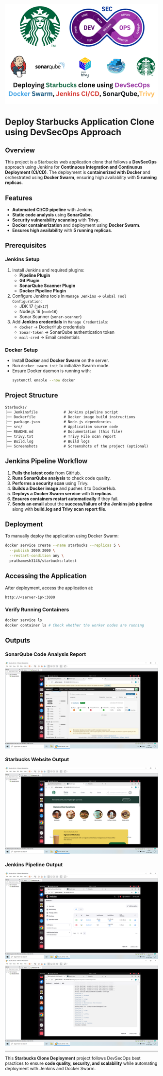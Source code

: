 ![Starbucks Logo](https://github.com/prathamesh3146/Starbucks/blob/master/starbuck%20Logo.png)

# Deploy Starbucks Application Clone using DevSecOps Approach

## Overview
This project is a Starbucks web application clone that follows a **DevSecOps** approach using Jenkins for **Continuous Integration and Continuous Deployment (CI/CD)**. The deployment is **containerized with Docker** and orchestrated using **Docker Swarm**, ensuring high availability with **5 running replicas**.

## Features
- **Automated CI/CD pipeline** with Jenkins.
- **Static code analysis** using **SonarQube**.
- **Security vulnerability scanning** with **Trivy**.
- **Docker containerization** and deployment using **Docker Swarm**.
- **Ensures high availability** with **5 running replicas**.

## Prerequisites
### Jenkins Setup
1. Install Jenkins and required plugins:
   - **Pipeline Plugin**
   - **Git Plugin**
   - **SonarQube Scanner Plugin**
   - **Docker Pipeline Plugin**
2. Configure Jenkins tools in `Manage Jenkins` → `Global Tool Configuration`:
   - JDK 17 (`jdk17`)
   - Node.js 16 (`node16`)
   - Sonar Scanner (`sonar-scanner`)
3. Add **Jenkins credentials** in `Manage Credentials`:
   - `docker` → DockerHub credentials
   - `Sonar-token` → SonarQube authentication token
   - `mail-cred` → Email credentials

### Docker Setup
- Install **Docker** and **Docker Swarm** on the server.
- Run `docker swarm init` to initialize Swarm mode.
- Ensure Docker daemon is running with:
  ```sh
  systemctl enable --now docker
  ```

## Project Structure
```
Starbucks/
│── Jenkinsfile            # Jenkins pipeline script
│── Dockerfile             # Docker image build instructions
│── package.json           # Node.js dependencies
│── src/                   # Application source code
│── README.md              # Documentation (this file)
│── trivy.txt              # Trivy File scan report
│── Build.log              # Build logs 
│── Screenshots            # Screenshots of the project (optional)
```

## Jenkins Pipeline Workflow
1. **Pulls the latest code** from GitHub.
2. **Runs SonarQube analysis** to check code quality.
3. **Performs a security scan** using Trivy.
4. **Builds a Docker image** and pushes it to DockerHub.
5. **Deploys a Docker Swarm service** with **5 replicas**.
6. **Ensures containers restart automatically** if they fail.
7. **Sends an email** about the **success/failure of the Jenkins job pipeline** along with **build.log and Trivy scan report file.**

## Deployment
To manually deploy the application using Docker Swarm:
```sh
docker service create --name starbucks --replicas 5 \
  --publish 3000:3000 \
  --restart-condition any \
  prathamesh3146/starbucks:latest
```

## Accessing the Application
After deployment, access the application at:
```
http://<server-ip>:3000
```

### Verify Running Containers
```sh
docker service ls
docker container ls # Check whether the worker nodes are running
```

## Outputs
### SonarQube Code Analysis Report
![SonarQube Output](https://github.com/prathamesh3146/Starbucks/blob/master/Screenshot%20(293).png)

### Starbucks Website Output
![Starbucks Application](https://github.com/prathamesh3146/Starbucks/blob/master/Screenshot%20(294).png)

### Jenkins Pipeline Output
![Jenkins Pipeline 1](https://github.com/prathamesh3146/Starbucks/blob/master/Screenshot%20(295).png)
![Jenkins Pipeline 2](https://github.com/prathamesh3146/Starbucks/blob/master/Screenshot%20(296).png)

---
This **Starbucks Clone Deployment** project follows DevSecOps best practices to ensure **code quality, security, and scalability** while automating deployment with Jenkins and Docker Swarm.
